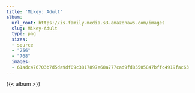 ```yaml
---
title: 'Mikey: Adult'
album:
  url_root: https://is-family-media.s3.amazonaws.com/images
  slug: Mikey-Adult
  type: png
  sizes:
  - source
  - "256"
  - "768"
  images:
  - 61adc476703b7d5da9df09c3817897e68a777cad9fd85505847bffc4919fac63
---
```

{{< album >}}
